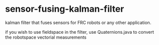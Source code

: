 # sensor-fusing-kalman-filter
kalman filter that fuses sensors for FRC robots or any other application. 


if you wish to use fieldspace in the filter, use Quaternions.java to convert the robotspace vectorial measurements
